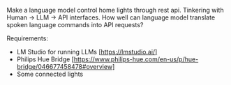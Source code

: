 Make a language model control home lights through rest api.
Tinkering with Human -> LLM -> API interfaces. How well can language model translate spoken language commands into API requests?

Requirements:

- LM Studio for running LLMs [https://lmstudio.ai/]
- Philips Hue Bridge [https://www.philips-hue.com/en-us/p/hue-bridge/046677458478#overview]
- Some connected lights
